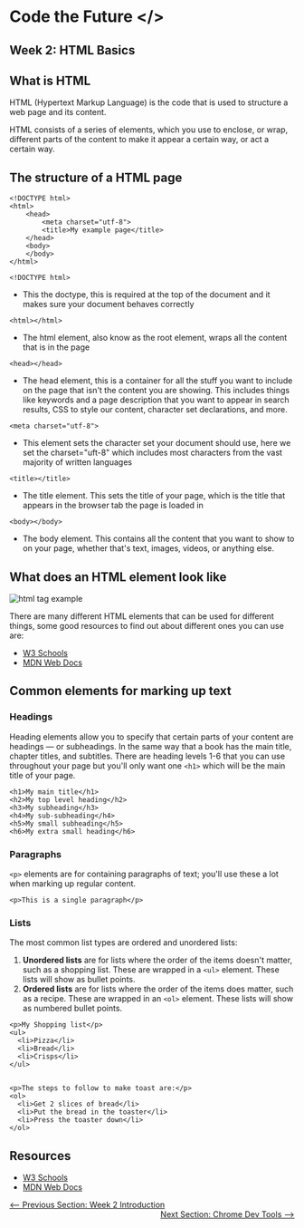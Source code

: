 # Code the Future </>

## Week 2: HTML Basics

## What is HTML

HTML (Hypertext Markup Language) is the code that is used to structure a web page and its content.

HTML consists of a series of elements, which you use to enclose, or wrap, different parts of the content to make it appear a certain way, or act a certain way.


## The structure of a HTML page

    <!DOCTYPE html>
    <html>
	    <head>
		    <meta charset="utf-8">
		    <title>My example page</title>
	    </head>
	    <body>
	    </body>
    </html>


`<!DOCTYPE html>`
- This the doctype, this is required at the top of the document and it makes sure your document behaves correctly

`<html></html>`
- The html element, also know as the root element, wraps all the content that is in the page

`<head></head>`
- The head element, this is a container for all the stuff you want to include on the page that isn't the content you are showing. This includes things like keywords and a page description that you want to appear in search results, CSS to style our content, character set declarations, and more.


`<meta charset="utf-8">`
- This element sets the character set your document should use, here we set the charset="uft-8" which includes most characters from the vast majority of written languages

`<title></title>`
- The title element. This sets the title of your page, which is the title that appears in the browser tab the page is loaded in

`<body></body>`
- The body element. This contains all the content that you want to show to on your page, whether that's text, images, videos, or anything else.




## What does an HTML element look like

![html tag example](https://developer.mozilla.org/en-US/docs/Learn/Getting_started_with_the_web/HTML_basics/grumpy-cat-small.png)

There are many different HTML elements that can be used for different things, some good resources to find out about different ones you can use are:

 - [W3 Schools](https://www.w3schools.com/tags/default.asp)
 - [MDN Web Docs](https://developer.mozilla.org/en-US/docs/Web/HTML/Element)


## Common elements for marking up text

### Headings
Heading elements allow you to specify that certain parts of your content are headings — or subheadings. In the same way that a book has the main title, chapter titles, and subtitles. There are heading levels 1-6 that you can use throughout your page but you'll only want one `<h1>` which will be the main title of your page.

```
<h1>My main title</h1>
<h2>My top level heading</h2>
<h3>My subheading</h3>
<h4>My sub-subheading</h4>
<h5>My small subheading</h5>
<h6>My extra small heading</h6>
```

### Paragraphs
 `<p>` elements are for containing paragraphs of text; you'll use these a lot when marking up regular content.
```
<p>This is a single paragraph</p>
```

### Lists
The most common list types are ordered and unordered lists:

1.  **Unordered lists**  are for lists where the order of the items doesn't matter, such as a shopping list. These are wrapped in a  `<ul>`  element.  These lists will show as bullet points.
2.  **Ordered lists**  are for lists where the order of the items does matter, such as a recipe. These are wrapped in an  `<ol>` element. These lists will show as numbered bullet points.

```
<p>My Shopping list</p>
<ul>
  <li>Pizza</li>
  <li>Bread</li>
  <li>Crisps</li>
</ul>


<p>The steps to follow to make toast are:</p>
<ol>
  <li>Get 2 slices of bread</li>
  <li>Put the bread in the toaster</li>
  <li>Press the toaster down</li>
</ol>

```





## Resources
 - [W3 Schools](https://www.w3schools.com/tags/default.asp)
 - [MDN Web Docs](https://developer.mozilla.org/en-US/docs/Web/HTML/Element)


<div style="width: 100%">
<a href='README.md'><-- Previous Section: Week 2 Introduction</a>
<div align="right"><a  href='dev_tools.md'>Next Section: Chrome Dev Tools --></a></div>
</div>
